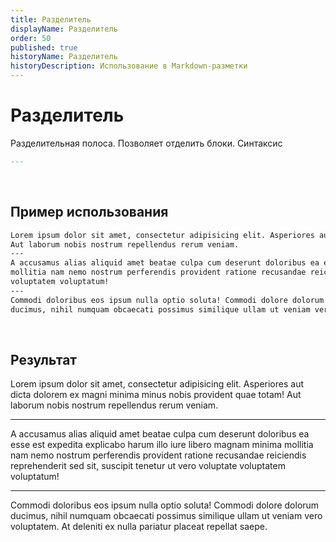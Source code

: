```yaml
---
title: Разделитель
displayName: Разделитель
order: 50
published: true
historyName: Разделитель
historyDescription: Использование в Markdown-разметки
---
```


# Разделитель
Разделительная полоса. Позволяет отделить блоки. Синтаксис

```md
---
```
<br/>

## Пример использования

```md
Lorem ipsum dolor sit amet, consectetur adipisicing elit. Asperiores aut dicta dolorem ex magni minima minus nobis provident quae totam!
Aut laborum nobis nostrum repellendus rerum veniam.
---
A accusamus alias aliquid amet beatae culpa cum deserunt doloribus ea esse est expedita explicabo harum illo iure libero magnam minima
mollitia nam nemo nostrum perferendis provident ratione recusandae reiciendis reprehenderit sed sit, suscipit tenetur ut vero voluptate
voluptatem voluptatum!
---
Commodi doloribus eos ipsum nulla optio soluta! Commodi dolore dolorum
ducimus, nihil numquam obcaecati possimus similique ullam ut veniam vero voluptatem. At deleniti ex nulla pariatur placeat repellat saepe.
```

<br/>

## Результат

Lorem ipsum dolor sit amet, consectetur adipisicing elit. Asperiores aut dicta dolorem ex magni minima minus nobis provident quae totam!
Aut laborum nobis nostrum repellendus rerum veniam.

---

A accusamus alias aliquid amet beatae culpa cum deserunt doloribus ea esse est expedita explicabo harum illo iure libero magnam minima
mollitia nam nemo nostrum perferendis provident ratione recusandae reiciendis reprehenderit sed sit, suscipit tenetur ut vero voluptate
voluptatem voluptatum!

---

Commodi doloribus eos ipsum nulla optio soluta! Commodi dolore dolorum
ducimus, nihil numquam obcaecati possimus similique ullam ut veniam vero voluptatem. At deleniti ex nulla pariatur placeat repellat saepe.

